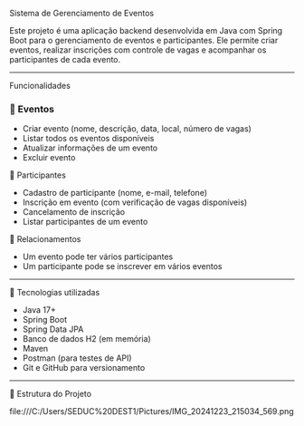 Sistema de Gerenciamento de Eventos

Este projeto é uma aplicação backend desenvolvida em Java com Spring Boot para o gerenciamento de eventos e participantes. Ele permite criar eventos, realizar inscrições com controle de vagas e acompanhar os participantes de cada evento.

---

  Funcionalidades

### 📅 Eventos
- Criar evento (nome, descrição, data, local, número de vagas)
- Listar todos os eventos disponíveis
- Atualizar informações de um evento
- Excluir evento

👥 Participantes
- Cadastro de participante (nome, e-mail, telefone)
- Inscrição em evento (com verificação de vagas disponíveis)
- Cancelamento de inscrição
- Listar participantes de um evento

🔗 Relacionamentos
- Um evento pode ter vários participantes
- Um participante pode se inscrever em vários eventos

---

🧪 Tecnologias utilizadas

- Java 17+
- Spring Boot
- Spring Data JPA
- Banco de dados H2 (em memória)
- Maven
- Postman (para testes de API)
- Git e GitHub para versionamento

---

📁 Estrutura do Projeto

file:///C:/Users/SEDUC%20DEST1/Pictures/IMG_20241223_215034_569.png
